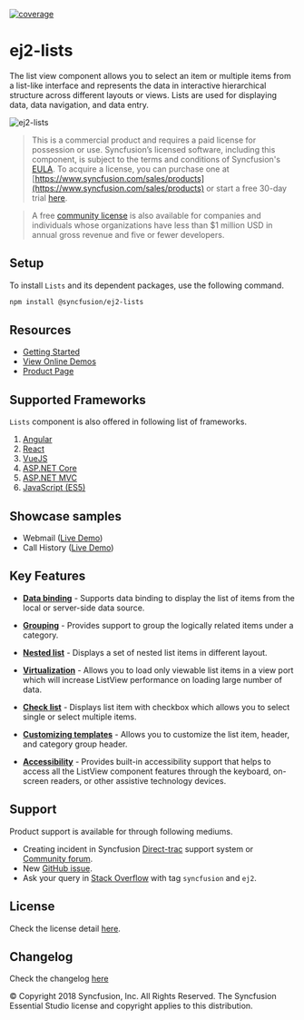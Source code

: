 [![coverage](http://ej2.syncfusion.com/badges/ej2-lists/coverage.svg)](http://ej2.syncfusion.com/badges/ej2-lists)

# ej2-lists

The list view component allows you to select an item or multiple items from a list-like interface and represents the data in interactive hierarchical structure across different layouts or views. Lists are used for displaying data, data navigation, and data entry.

![ej2-lists](https://ej2.syncfusion.com/products/images/listview/readme.gif)

> This is a commercial product and requires a paid license for possession or use. Syncfusion’s licensed software, including this component, is subject to the terms and conditions of Syncfusion's [EULA](https://www.syncfusion.com/eula/es/). To acquire a license, you can purchase one at [https://www.syncfusion.com/sales/products](https://www.syncfusion.com/sales/products) or start a free 30-day trial [here](https://www.syncfusion.com/account/manage-trials/start-trials).

> A free [community license](https://www.syncfusion.com/products/communitylicense) is also available for companies and individuals whose organizations have less than $1 million USD in annual gross revenue and five or fewer developers.

## Setup

To install `Lists` and its dependent packages, use the following command.

```sh
npm install @syncfusion/ej2-lists
```

## Resources

* [Getting Started](https://ej2.syncfusion.com/documentation/list-view/getting-started.html?lang=typescript&utm_source=npm&utm_campaign=listview)
* [View Online Demos](https://ej2.syncfusion.com/demos/?utm_source=npm&utm_campaign=listview#/material/listview/default.html)
* [Product Page](https://www.syncfusion.com/products/javascript/listview)

## Supported Frameworks

`Lists` component is also offered in following list of frameworks.

1. [Angular](https://github.com/syncfusion/ej2-ng-lists?utm_source=npm&utm_campaign=listview)
2. [React](https://github.com/syncfusion/ej2-react-lists?utm_source=npm&utm_campaign=listview)
3. [VueJS](https://github.com/syncfusion/ej2-vue-lists?utm_source=npm&utm_campaign=listview)
4. [ASP.NET Core](https://www.syncfusion.com/products/aspnetcore/listview)
5. [ASP.NET MVC](https://www.syncfusion.com/products/aspnetmvc/listview)
6. [JavaScript (ES5)](https://www.syncfusion.com/products/javascript/listview)

## Showcase samples

* Webmail ([Live Demo](https://ej2.syncfusion.com/showcase/typescript/webmail/?utm_source=npm&utm_campaign=listview))
* Call History ([Live Demo](https://ej2.syncfusion.com/demos/?utm_source=npm&utm_campaign=listview#/material/listview/call-history.html))

## Key Features

* [**Data binding**](https://ej2.syncfusion.com/demos/?utm_source=npm&utm_campaign=listview#/material/listview/default.html) - Supports data binding to display the list of items from the local or server-side data source.

* [**Grouping**](https://ej2.syncfusion.com/demos/?utm_source=npm&utm_campaign=listview#/material/listview/default.html) - Provides support to group the logically related items under a category.

* [**Nested list**](https://ej2.syncfusion.com/demos/?utm_source=npm&utm_campaign=listview#/material/listview/nested-list.html) - Displays a set of nested list items in different layout.

* [**Virtualization**](https://ej2.syncfusion.com/demos/?utm_source=npm&utm_campaign=listview#/material/listview/virtualization.html) - Allows you to load only viewable list items in a view port which will increase ListView performance on loading large number of data.

* [**Check list**](https://ej2.syncfusion.com/demos/?utm_source=npm&utm_campaign=listview#/material/listview/checklist.html) - Displays list item with checkbox which allows you to select single or select multiple items.

* [**Customizing templates**](https://ej2.syncfusion.com/demos/?utm_source=npm&utm_campaign=listview#/material/listview/group-template.html) - Allows you to customize the list item, header, and category group header.

* [**Accessibility**](https://ej2.syncfusion.com/demos/?utm_source=npm&utm_campaign=listview#/material/listview/default.html) - Provides built-in accessibility support that helps to access all the ListView component features through the keyboard, on-screen readers, or other assistive technology devices.

## Support

Product support is available for through following mediums.

* Creating incident in Syncfusion [Direct-trac](https://www.syncfusion.com/support/directtrac/incidents?utm_source=npm&utm_campaign=listview) support system or [Community forum](https://www.syncfusion.com/forums/essential-js2?utm_source=npm&utm_campaign=listview).
* New [GitHub issue](https://github.com/syncfusion/ej2-lists/issues/new).
* Ask your query in [Stack Overflow](https://stackoverflow.com/?utm_source=npm&utm_campaign=listview) with tag `syncfusion` and `ej2`.

## License

Check the license detail [here](https://github.com/syncfusion/ej2-lists/blob/master/license?utm_source=npm&utm_campaign=listview).

## Changelog

Check the changelog [here](https://github.com/syncfusion/ej2-lists/blob/master/CHANGELOG.md?utm_source=npm&utm_campaign=listview)

© Copyright 2018 Syncfusion, Inc. All Rights Reserved. The Syncfusion Essential Studio license and copyright applies to this distribution.

